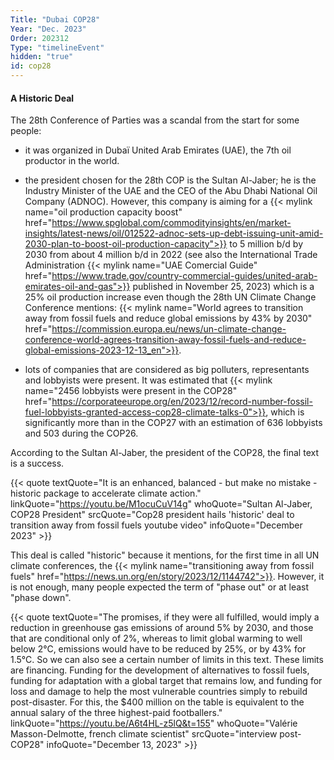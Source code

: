 ```yaml
---
Title: "Dubai COP28"
Year: "Dec. 2023"
Order: 202312
Type: "timelineEvent"
hidden: "true"
id: cop28
---
```


#### A Historic Deal

The 28th Conference of Parties was a scandal from the start for some people:

- it was organized in Dubaï United Arab Emirates (UAE), the 7th oil productor in the world.

- the president chosen for the 28th COP is the Sultan Al-Jaber; he is the Industry Minister of the UAE and the CEO of the Abu Dhabi National Oil Company (ADNOC). However, this company is aiming for a {{< mylink name="oil production capacity boost" href="https://www.spglobal.com/commodityinsights/en/market-insights/latest-news/oil/012522-adnoc-sets-up-debt-issuing-unit-amid-2030-plan-to-boost-oil-production-capacity">}} to 5 million b/d by 2030 from about 4 million b/d in 2022 (see also the International Trade Administration {{< mylink name="UAE Comercial Guide" href="https://www.trade.gov/country-commercial-guides/united-arab-emirates-oil-and-gas">}} published in November 25, 2023) which is a 25% oil production increase even though the 28th UN Climate Change Conference mentions: {{< mylink name="World agrees to transition away from fossil fuels and reduce global emissions by 43% by 2030" href="https://commission.europa.eu/news/un-climate-change-conference-world-agrees-transition-away-fossil-fuels-and-reduce-global-emissions-2023-12-13_en">}}.

- lots of companies that are considered as big polluters, representants and lobbyists were present. It was estimated that {{< mylink name="2456 lobbyists were present in the COP28" href="https://corporateeurope.org/en/2023/12/record-number-fossil-fuel-lobbyists-granted-access-cop28-climate-talks-0">}}, which is significantly more than in the COP27 with an estimation of 636 lobbyists and 503 during the COP26.

According to the Sultan Al-Jaber, the president of the COP28, the final text is a success.

{{< quote textQuote="It is an enhanced, balanced - but make no mistake - historic package to accelerate climate action." linkQuote="https://youtu.be/M1ocuCuV14g" whoQuote="Sultan Al-Jaber, COP28 President" srcQuote="Cop28 president hails 'historic' deal to transition away from fossil fuels youtube video" infoQuote="December 2023" >}}

This deal is called "historic" because it mentions, for the first time in all UN climate conferences, the {{< mylink name="transitioning away from fossil fuels" href="https://news.un.org/en/story/2023/12/1144742">}}. However, it is not enough, many people expected the term of "phase out" or at least "phase down".

{{< quote textQuote="The promises, if they were all fulfilled, would imply a reduction in greenhouse gas emissions of around 5% by 2030, and those that are conditional only of 2%, whereas to limit global warming to well below 2°C, emissions would have to be reduced by 25%, or by 43% for 1.5°C. So we can also see a certain number of limits in this text. These limits are financing. Funding for the development of alternatives to fossil fuels, funding for adaptation with a global target that remains low, and funding for loss and damage to help the most vulnerable countries simply to rebuild post-disaster. For this, the $400 million on the table is equivalent to the annual salary of the three highest-paid footballers." linkQuote="https://youtu.be/A6t4HL-z5lQ&t=155" whoQuote="Valérie Masson-Delmotte, french climate scientist" srcQuote="interview post-COP28" infoQuote="December 13, 2023" >}}








